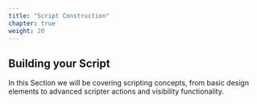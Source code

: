 ```yaml
---
title: "Script Construction"
chapter: true
weight: 20
---
```


## Building your Script

In this Section we will be covering scripting concepts, from basic design elements to advanced scripter actions and visibility functionality.
